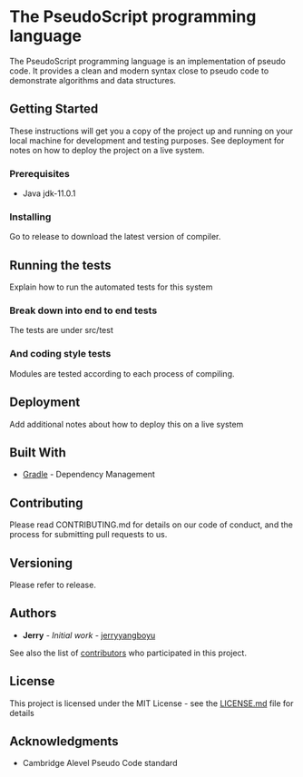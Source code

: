 # The PseudoScript programming language

The PseudoScript programming language is an implementation of pseudo code. It provides a clean and modern syntax close to pseudo code to demonstrate algorithms and data structures.

## Getting Started

These instructions will get you a copy of the project up and running on your local machine for development and testing purposes. See deployment for notes on how to deploy the project on a live system.

### Prerequisites

- Java jdk-11.0.1

### Installing

Go to release to download the latest version of compiler. 

## Running the tests

Explain how to run the automated tests for this system

### Break down into end to end tests

The tests are under src/test

### And coding style tests

Modules are tested according to each process of compiling.

## Deployment

Add additional notes about how to deploy this on a live system

## Built With

* [Gradle](https://www.gradle.org/) - Dependency Management

## Contributing

Please read CONTRIBUTING.md for details on our code of conduct, and the process for submitting pull requests to us.

## Versioning

Please refer to release.

## Authors

* **Jerry** - *Initial work* - [jerryyangboyu](https://github.com/jerryyangboyu)

See also the list of [contributors](https://github.com/your/project/contributors) who participated in this project.

## License

This project is licensed under the MIT License - see the [LICENSE.md](LICENSE.md) file for details

## Acknowledgments

* Cambridge Alevel Pseudo Code standard

